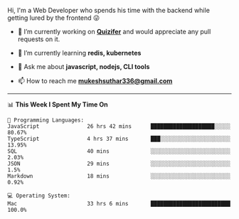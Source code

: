 Hi, I'm a Web Developer who spends his time with the backend while getting lured by the frontend 😜

- 🔭 I’m currently working on **[Quizifer](https://github.com/SutharMukesh/Quizifer/)** and would appreciate any pull requests on it.

- 🌱 I’m currently learning **redis, kubernetes**

- 💬 Ask me about **javascript, nodejs, CLI tools**

- 📫 How to reach me **mukeshsuthar336@gmail.com**

---
<!--START_SECTION:waka-->
📊 **This Week I Spent My Time On** 

```text
💬 Programming Languages: 
JavaScript               26 hrs 42 mins      ████████████████████░░░░░   80.67% 
TypeScript               4 hrs 37 mins       ███░░░░░░░░░░░░░░░░░░░░░░   13.95% 
SQL                      40 mins             ░░░░░░░░░░░░░░░░░░░░░░░░░   2.03% 
JSON                     29 mins             ░░░░░░░░░░░░░░░░░░░░░░░░░   1.5% 
Markdown                 18 mins             ░░░░░░░░░░░░░░░░░░░░░░░░░   0.92%

💻 Operating System: 
Mac                      33 hrs 6 mins       █████████████████████████   100.0%

```


<!--END_SECTION:waka-->
